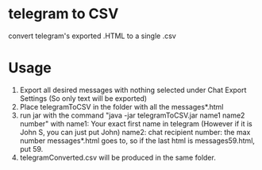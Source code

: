 # telegram to CSV
convert telegram's exported .HTML to a single .csv

# Usage
1. Export all desired messages with nothing selected under Chat Export Settings (So only text will be exported)
2. Place telegramToCSV in the folder with all the messages*.html
3. run jar with the command "java -jar telegramToCSV.jar name1 name2 number" with
    name1: Your exact first name in telegram (However if it is John S, you can just put John)
    name2: chat recipient
    number: the max number messages*.html goes to, so if the last html is messages59.html, put 59.
4. telegramConverted.csv will be produced in the same folder.
